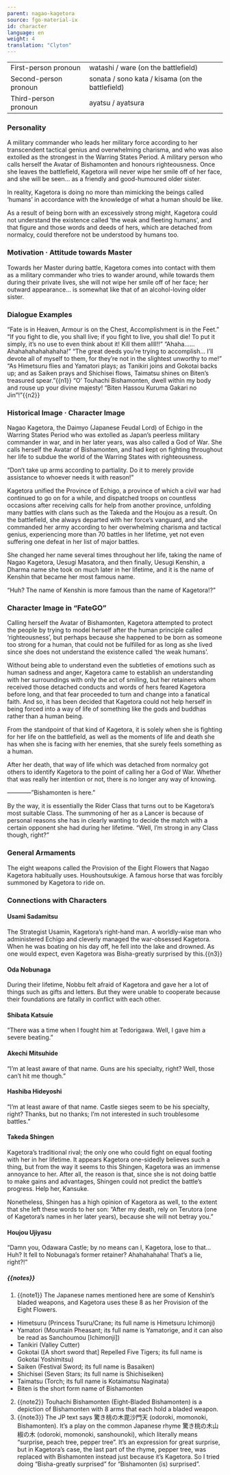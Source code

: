 ```yaml
---
parent: nagao-kagetora
source: fgo-material-ix
id: character
language: en
weight: 4
translation: "Clyton"
---
```


<table>
  <tr><td>First-person pronoun</td><td>watashi / ware (on the battlefield)</td></tr>
  <tr><td>Second-person pronoun</td><td>sonata / sono kata / kisama (on the battlefield)</td></tr>
  <tr><td>Third-person pronoun</td><td>ayatsu / ayatsura</td></tr>
</table>

### Personality

A military commander who leads her military force according to her transcendent tactical genius and overwhelming charisma, and who was also extolled as the strongest in the Warring States Period. A military person who calls herself the Avatar of Bishamonten and honours righteousness. Once she leaves the battlefield, Kagetora will never wipe her smile off of her face, and she will be seen… as a friendly and good-humoured older sister.

In reality, Kagetora is doing no more than mimicking the beings called ‘humans’ in accordance with the knowledge of what a human should be like.

As a result of being born with an excessively strong might, Kagetora could not understand the existence called ‘the weak and fleeting humans’, and that figure and those words and deeds of hers, which are detached from normalcy, could therefore not be understood by humans too.

### Motivation · Attitude towards Master

Towards her Master during battle, Kagetora comes into contact with them as a military commander who tries to wander around, while towards them during their private lives, she will not wipe her smile off of her face; her outward appearance… is somewhat like that of an alcohol-loving older sister.

### Dialogue Examples

“Fate is in Heaven, Armour is on the Chest, Accomplishment is in the Feet.”
“If you fight to die, you shall live; if you fight to live, you shall die! To put it simply, it’s no use to even think about it! Kill them allll!!”
“Ahaha…… Ahahahahahahahaha!”
“The great deeds you’re trying to accomplish… I’ll devote all of myself to them, for they’re not in the slightest unworthy to me!”
“As Himetsuru flies and Yamatori plays;
as Tanikiri joins and Gokotai backs up;
and as Saiken prays and Shichisei flows,
Taimatsu shines on Biten’s treasured spear.”{{n1}}
“O’ Touhachi Bishamonten, dwell within my body and rouse up your divine majesty! “Biten Hassou Kuruma Gakari no Jin”!”{{n2}}

### Historical Image · Character Image

Nagao Kagetora, the Daimyo (Japanese Feudal Lord) of Echigo in the Warring States Period who was extolled as Japan’s peerless military commander in war, and in her later years, was also called a God of War. She calls herself the Avatar of Bishamonten, and had kept on fighting throughout her life to subdue the world of the Warring States with righteousness.

“Don’t take up arms according to partiality. Do it to merely provide assistance to whoever needs it with reason!”

Kagetora unified the Province of Echigo, a province of which a civil war had continued to go on for a while, and dispatched troops on countless occasions after receiving calls for help from another province, unfolding many battles with clans such as the Takeda and the Houjou as a result. On the battlefield, she always departed with her force’s vanguard, and she commanded her army according to her overwhelming charisma and tactical genius, experiencing more than 70 battles in her lifetime, yet not even suffering one defeat in her list of major battles.

She changed her name several times throughout her life, taking the name of Nagao Kagetora, Uesugi Masatora, and then finally, Uesugi Kenshin, a Dharma name she took on much later in her lifetime, and it is the name of Kenshin that became her most famous name.

“Huh? The name of Kenshin is more famous than the name of Kagetora!?”

### Character Image in “FateGO”

Calling herself the Avatar of Bishamonten, Kagetora attempted to protect the people by trying to model herself after the human principle called ‘righteousness’, but perhaps because she happened to be born as someone too strong for a human, that could not be fulfilled for as long as she lived since she does not understand the existence called ‘the weak humans’.

Without being able to understand even the subtleties of emotions such as human sadness and anger, Kagetora came to establish an understanding with her surroundings with only the act of smiling, but her retainers whom received those detached conducts and words of hers feared Kagetora before long, and that fear proceeded to turn and change into a fanatical faith. And so, it has been decided that Kagetora could not help herself in being forced into a way of life of something like the gods and buddhas rather than a human being.

From the standpoint of that kind of Kagetora, it is solely when she is fighting for her life on the battlefield, as well as the moments of life and death she has when she is facing with her enemies, that she surely feels something as a human.

After her death, that way of life which was detached from normalcy got others to identify Kagetora to the point of calling her a God of War. Whether that was really her intention or not, there is no longer any way of knowing.

————”Bishamonten is here.”

By the way, it is essentially the Rider Class that turns out to be Kagetora’s most suitable Class. The summoning of her as a Lancer is because of personal reasons she has in clearly wanting to decide the match with a certain opponent she had during her lifetime.
“Well, I’m strong in any Class though, right?”

### General Armaments

The eight weapons called the Provision of the Eight Flowers that Nagao Kagetora habitually uses.
Houshoutsukige. A famous horse that was forcibly summoned by Kagetora to ride on.

### Connections with Characters

#### Usami Sadamitsu

The Strategist Usamin, Kagetora’s right-hand man. A worldly-wise man who administered Echigo and cleverly managed the war-obsessed Kagetora. When he was boating on his day off, he fell into the lake and drowned. As one would expect, even Kagetora was Bisha-greatly surprised by this.{{n3}}

#### Oda Nobunaga

During their lifetime, Nobbu felt afraid of Kagetora and gave her a lot of things such as gifts and letters. But they were unable to cooperate because their foundations are fatally in conflict with each other.

#### Shibata Katsuie

“There was a time when I fought him at Tedorigawa. Well, I gave him a severe beating.”

#### Akechi Mitsuhide

“I’m at least aware of that name. Guns are his specialty, right? Well, those can’t hit me though.”

#### Hashiba Hideyoshi

“I’m at least aware of that name. Castle sieges seem to be his specialty, right? Thanks, but no thanks; I’m not interested in such troublesome battles.”

#### Takeda Shingen

Kagetora’s traditional rival; the only one who could fight on equal footing with her in her lifetime. It appears Kagetora one-sidedly believes such a thing, but from the way it seems to this Shingen, Kagetora was an immense annoyance to her. After all, the reason is that, since she is not doing battle to make gains and advantages, Shingen could not predict the battle’s progress. Help her, Kansuke.

Nonetheless, Shingen has a high opinion of Kagetora as well, to the extent that she left these words to her son: “After my death, rely on Terutora (one of Kagetora’s names in her later years), because she will not betray you.”

#### Houjou Ujiyasu

“Damn you, Odawara Castle; by no means can I, Kagetora, lose to that… Huh? It fell to Nobunaga’s former retainer? Ahahahahaha! That’s a lie, right?!”

##### {{notes}}

1. {{note1}} The Japanese names mentioned here are some of Kenshin’s bladed weapons, and Kagetora uses these 8 as her Provision of the Eight Flowers.
  - Himetsuru (Princess Tsuru/Crane; its full name is Himetsuru Ichimonji)
  - Yamatori (Mountain Pheasant; its full name is Yamatorige, and it can also be read as Sanchoumou [Ichimonji])
  - Tanikiri (Valley Cutter)
  - Gokotai ([A short sword that] Repelled Five Tigers; its full name is Gokotai Yoshimitsu)
  - Saiken (Festival Sword; its full name is Basaiken)
  - Shichisei (Seven Stars; its full name is Shichiseiken)
  - Taimatsu (Torch; its full name is Kotaimatsu Naginata)
  - Biten is the short form name of Bishamonten
2. {{note2}} Touhachi Bishamonten (Eight-Bladed Bishamonten) is a depiction of Bishamonten with 8 arms that each hold a bladed weapon.
3. {{note3}} The JP text says 驚き桃の木毘沙門天 (odoroki, momonoki, Bishamonten). It’s a play on the common Japanese rhyme 驚き桃の木山椒の木 (odoroki, momonoki, sanshounoki), which literally means “surprise, peach tree, pepper tree”. It’s an expression for great surprise, but in Kagetora’s case, the last part of the rhyme, pepper tree, was replaced with Bishamonten instead just because it’s Kagetora. So I tried doing “Bisha-greatly surprised” for “Bishamonten (is) surprised”.
